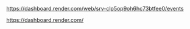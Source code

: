 https://dashboard.render.com/web/srv-clp5op9oh6hc73btfee0/events<br>

https://dashboard.render.com/
